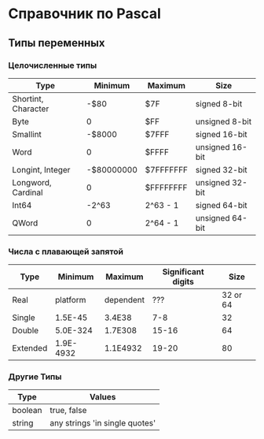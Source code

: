 # Справочник по Pascal

## Типы переменных

### Целочисленные типы

Type | Minimum | Maximum | Size
--- | --- | --- | ---
Shortint, Character | -$80 | $7F | signed 8-bit
Byte | 0 | $FF | unsigned 8-bit
Smallint | -$8000 | $7FFF | signed 16-bit
Word | 0 | $FFFF | unsigned 16-bit
Longint, Integer | -$80000000 | $7FFFFFFF | signed 32-bit
Longword, Cardinal  | 0 | $FFFFFFFF | unsigned 32-bit
Int64 | -2^63 | 2^63 - 1 | signed 64-bit
QWord | 0 | 2^64 - 1 | unsigned 64-bit

### Числа с плавающей запятой

Type | Minimum | Maximum | Significant digits | Size
--- | --- | --- | --- | ---
Real | platform | dependent | ??? | 32 or 64
Single | 1.5E-45 | 3.4E38 | 7-8 | 32
Double | 5.0E-324 | 1.7E308 | 15-16 | 64
Extended | 1.9E-4932 | 1.1E4932 | 19-20 | 80

### Другие Типы

Type | Values
--- | ---
boolean | true, false
string | any strings 'in single quotes'

